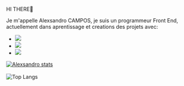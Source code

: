 HI THERE👊

Je m'appelle Alexsandro CAMPOS, je suis un programmeur Front End, actuellement dans aprentissage et creations des projets avec:

- <img src="https://img.shields.io/badge/HTML5-E34F26?style=for-the-badge&logo=html5&logoColor=white">
- <img src="https://img.shields.io/badge/CSS3-1572B6?style=for-the-badge&logo=css3&logoColor=white">
- <img src="https://img.shields.io/badge/javascript-%23323330.svg?style=for-the-badge&logo=javascript&logoColor=%23F7DF1E)">
[![Alexsandro stats](https://github-readme-stats.vercel.app/api?username=Alexsandro1969)](https://github.com/anuraghazra/github-readme-stats)
<br>
<br>
![Top Langs](https://github-readme-stats.vercel.app/api/top-langs/?username=Alexsandro1969&hide=javascript,html)

